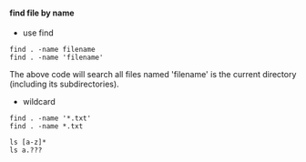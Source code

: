 #### find file by name
- use find
```shell
find . -name filename
find . -name 'filename'
```
The above code will search all files named 'filename' is the current directory (including its subdirectories).
- wildcard
```shell
find . -name '*.txt'
find . -name *.txt

ls [a-z]*
ls a.???
```

